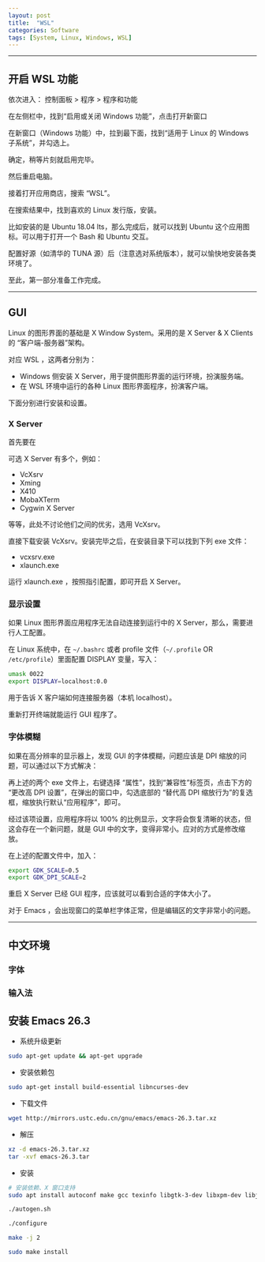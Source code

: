 ```yaml
---
layout: post
title:  "WSL"
categories: Software
tags: [System, Linux, Windows, WSL]
---
```


---

## 开启 WSL 功能

依次进入：
控制面板 > 程序 > 程序和功能

在左侧栏中，找到“启用或关闭 Windows 功能”，点击打开新窗口

在新窗口（Windows 功能）中，拉到最下面，找到“适用于 Linux 的 Windows 子系统”，并勾选上。

确定，稍等片刻就启用完毕。

然后重启电脑。

接着打开应用商店，搜索 “WSL”。

在搜索结果中，找到喜欢的 Linux 发行版，安装。

比如安装的是 Ubuntu 18.04 lts，那么完成后，就可以找到 Ubuntu 这个应用图标。可以用于打开一个 Bash 和 Ubuntu 交互。

配置好源（如清华的 TUNA 源）后（注意选对系统版本），就可以愉快地安装各类环境了。

至此，第一部分准备工作完成。


---


## GUI

Linux 的图形界面的基础是 X Window System。采用的是 X Server & X Clients 的 “客户端-服务器”架构。

对应 WSL ，这两者分别为：

- Windows 侧安装 X Server，用于提供图形界面的运行环境，扮演服务端。
- 在 WSL 环境中运行的各种 Linux 图形界面程序，扮演客户端。

下面分别进行安装和设置。

### X Server

首先要在

可选 X Server 有多个，例如：

- VcXsrv
- Xming
- X410
- MobaXTerm
- Cygwin X Server

等等，此处不讨论他们之间的优劣，选用 VcXsrv。

直接下载安装 VcXsrv。安装完毕之后，在安装目录下可以找到下列 exe 文件：

- vcxsrv.exe
- xlaunch.exe

运行 xlaunch.exe ，按照指引配置，即可开启 X Server。

### 显示设置

如果 Linux 图形界面应用程序无法自动连接到运行中的 X Server，那么，需要进行人工配置。

在 Linux 系统中，在 `~/.bashrc` 或者 profile 文件（`~/.profile` OR `/etc/profile`）里面配置 DISPLAY 变量，写入：

```bash
umask 0022
export DISPLAY=localhost:0.0
```

用于告诉 X 客户端如何连接服务器（本机 localhost）。

重新打开终端就能运行 GUI 程序了。


### 字体模糊

如果在高分辨率的显示器上，发现 GUI 的字体模糊，问题应该是 DPI 缩放的问题，可以通过以下方式解决：

再上述的两个 exe 文件上，右键选择 “属性”，找到“兼容性”标签页，点击下方的 “更改高 DPI 设置”，在弹出的窗口中，勾选底部的 “替代高 DPI 缩放行为”的复选框，缩放执行默认“应用程序”，即可。

经过该项设置，应用程序将以 100% 的比例显示，文字将会恢复清晰的状态，但这会存在一个新问题，就是 GUI 中的文字，变得非常小。应对的方式是修改缩放。

在上述的配置文件中，加入：

```bash
export GDK_SCALE=0.5
export GDK_DPI_SCALE=2
```

重启 X Server 已经 GUI 程序，应该就可以看到合适的字体大小了。

对于 Emacs ，会出现窗口的菜单栏字体正常，但是编辑区的文字非常小的问题。


---


## 中文环境

### 字体


### 输入法



## 安装 Emacs 26.3


- 系统升级更新

```bash
sudo apt-get update && apt-get upgrade
```

- 安装依赖包

```bash
sudo apt-get install build-essential libncurses-dev
```

- 下载文件

```bash
wget http://mirrors.ustc.edu.cn/gnu/emacs/emacs-26.3.tar.xz
```

- 解压

```bash
xz -d emacs-26.3.tar.xz
tar -xvf emacs-26.3.tar
```

- 安装

```bash
# 安装依赖、X 窗口支持
sudo apt install autoconf make gcc texinfo libgtk-3-dev libxpm-dev libjpeg-dev libgif-dev libtiff5-dev libncurses5-dev libxml2-dev libgnutls28-dev

./autogen.sh

./configure

make -j 2

sudo make install
```

